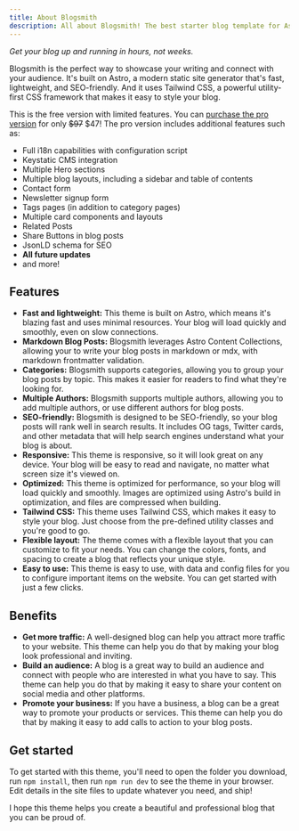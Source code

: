 ```yaml
---
title: About Blogsmith
description: All about Blogsmith! The best starter blog template for Astro.
---
```


_Get your blog up and running in hours, not weeks._

Blogsmith is the perfect way to showcase your writing and connect with your audience. It's built on Astro, a modern static site generator that's fast, lightweight, and SEO-friendly. And it uses Tailwind CSS, a powerful utility-first CSS framework that makes it easy to style your blog.

This is the free version with limited features. You can [purchase the pro version](https://cosmicthemes.com/themes/blogsmith-pro/) for only ~~$97~~ $47! The pro version includes additional features such as:

- Full i18n capabilities with configuration script
- Keystatic CMS integration
- Multiple Hero sections
- Multiple blog layouts, including a sidebar and table of contents
- Contact form
- Newsletter signup form
- Tags pages (in addition to category pages)
- Multiple card components and layouts
- Related Posts
- Share Buttons in blog posts
- JsonLD schema for SEO
- **All future updates**
- and more!

## Features

- **Fast and lightweight:** This theme is built on Astro, which means it's blazing fast and uses minimal resources. Your blog will load quickly and smoothly, even on slow connections.
- **Markdown Blog Posts:** Blogsmith leverages Astro Content Collections, allowing your to write your blog posts in markdown or mdx, with markdown frontmatter validation.
- **Categories:** Blogsmith supports categories, allowing you to group your blog posts by topic. This makes it easier for readers to find what they're looking for.
- **Multiple Authors:** Blogsmith supports multiple authors, allowing you to add multiple authors, or use different authors for blog posts.
- **SEO-friendly:** Blogsmith is designed to be SEO-friendly, so your blog posts will rank well in search results. It includes OG tags, Twitter cards, and other metadata that will help search engines understand what your blog is about.
- **Responsive:** This theme is responsive, so it will look great on any device. Your blog will be easy to read and navigate, no matter what screen size it's viewed on.
- **Optimized:** This theme is optimized for performance, so your blog will load quickly and smoothly. Images are optimized using Astro's build in optimization, and files are compressed when building.
- **Tailwind CSS:** This theme uses Tailwind CSS, which makes it easy to style your blog. Just choose from the pre-defined utility classes and you're good to go.
- **Flexible layout:** The theme comes with a flexible layout that you can customize to fit your needs. You can change the colors, fonts, and spacing to create a blog that reflects your unique style.
- **Easy to use:** This theme is easy to use, with data and config files for you to configure important items on the website. You can get started with just a few clicks.

## Benefits

- **Get more traffic:** A well-designed blog can help you attract more traffic to your website. This theme can help you do that by making your blog look professional and inviting.
- **Build an audience:** A blog is a great way to build an audience and connect with people who are interested in what you have to say. This theme can help you do that by making it easy to share your content on social media and other platforms.
- **Promote your business:** If you have a business, a blog can be a great way to promote your products or services. This theme can help you do that by making it easy to add calls to action to your blog posts.

## Get started

To get started with this theme, you'll need to open the folder you download, run `npm install`, then run `npm run dev` to see the theme in your browser. Edit details in the site files to update whatever you need, and ship!

I hope this theme helps you create a beautiful and professional blog that you can be proud of.
